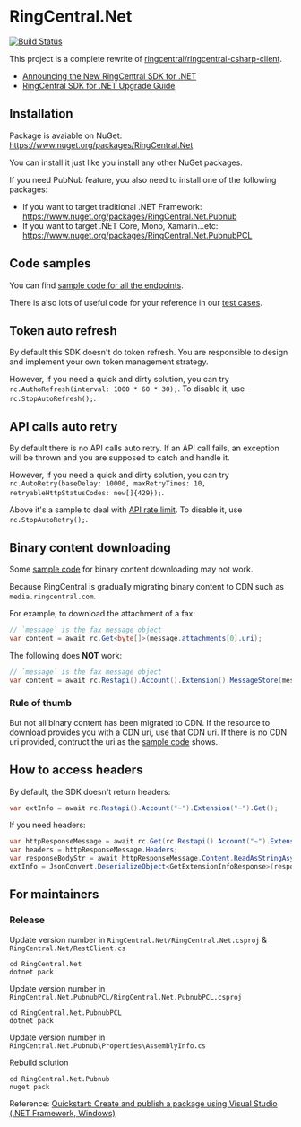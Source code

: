 # RingCentral.Net

[![Build Status](https://travis-ci.org/ringcentral/RingCentral.Net.svg?branch=master)](https://travis-ci.org/ringcentral/RingCentral.Net)

This project is a complete rewrite of [ringcentral/ringcentral-csharp-client](https://github.com/ringcentral/ringcentral-csharp-client).

- [Announcing the New RingCentral SDK for .NET](https://medium.com/ringcentral-developers/new-ringcentral-sdk-for-net-a43417b2538c)
- [RingCentral SDK for .NET Upgrade Guide](https://medium.com/ringcentral-developers/ringcentral-sdk-for-net-upgrade-guide-8ead6bcdaf99)


## Installation

Package is avaiable on NuGet: https://www.nuget.org/packages/RingCentral.Net

You can install it just like you install any other NuGet packages.

If you need PubNub feature, you also need to install one of the following packages:

- If you want to target traditional .NET Framework: https://www.nuget.org/packages/RingCentral.Net.Pubnub
- If you want to target .NET Core, Mono, Xamarin...etc: https://www.nuget.org/packages/RingCentral.Net.PubnubPCL


## Code samples

You can find [sample code for all the endpoints](./samples.md).

There is also lots of useful code for your reference in our [test cases](./RingCentral.Tests).


## Token auto refresh

By default this SDK doesn't do token refresh. You are responsible to design and implement your own token management strategy.

However, if you need a quick and dirty solution, you can try `rc.AuthoRefresh(interval: 1000 * 60 * 30);`. To disable it, use `rc.StopAutoRefresh();`.


## API calls auto retry

By default there is no API calls auto retry. If an API call fails, an exception will be thrown and you are supposed to catch and handle it.

However, if you need a quick and dirty solution, you can try `rc.AutoRetry(baseDelay: 10000, maxRetryTimes: 10, retryableHttpStatusCodes: new[]{429});`.

Above it's a sample to deal with [API rate limit](https://medium.com/ringcentral-developers/ringcentral-api-rate-limit-explained-2280fe53cb16). To disable it, use `rc.StopAutoRetry();`.


## Binary content downloading

Some [sample code](./samples.md) for binary content downloading may not work.

Because RingCentral is gradually migrating binary content to CDN such as `media.ringcentral.com`.

For example, to download the attachment of a fax:

```cs
// `message` is the fax message object
var content = await rc.Get<byte[]>(message.attachments[0].uri);
```

The following does **NOT** work:

```cs
// `message` is the fax message object
var content = await rc.Restapi().Account().Extension().MessageStore(message.id).Content(message.attachments[0].id).Get();
```

### Rule of thumb

But not all binary content has been migrated to CDN.
If the resource to download provides you with a CDN uri, use that CDN uri.
If there is no CDN uri provided, contruct the uri as the [sample code](./samples.md) shows.


## How to access headers

By default, the SDK doesn't return headers:

```cs
var extInfo = await rc.Restapi().Account("~").Extension("~").Get();
```

If you need headers:

```cs
var httpResponseMessage = await rc.Get(rc.Restapi().Account("~").Extension("~").Path(true));
var headers = httpResponseMessage.Headers;
var responseBodyStr = await httpResponseMessage.Content.ReadAsStringAsync();
extInfo = JsonConvert.DeserializeObject<GetExtensionInfoResponse>(responseBodyStr);
```


## For maintainers

### Release

Update version number in `RingCentral.Net/RingCentral.Net.csproj` & `RingCentral.Net/RestClient.cs`

```
cd RingCentral.Net
dotnet pack
```

Update version number in `RingCentral.Net.PubnubPCL/RingCentral.Net.PubnubPCL.csproj`

```
cd RingCentral.Net.PubnubPCL
dotnet pack
```

Update version number in `RingCentral.Net.Pubnub\Properties\AssemblyInfo.cs`

Rebuild solution

```
cd RingCentral.Net.Pubnub
nuget pack
```

Reference: [Quickstart: Create and publish a package using Visual Studio (.NET Framework, Windows)](https://docs.microsoft.com/en-us/nuget/quickstart/create-and-publish-a-package-using-visual-studio-net-framework)
